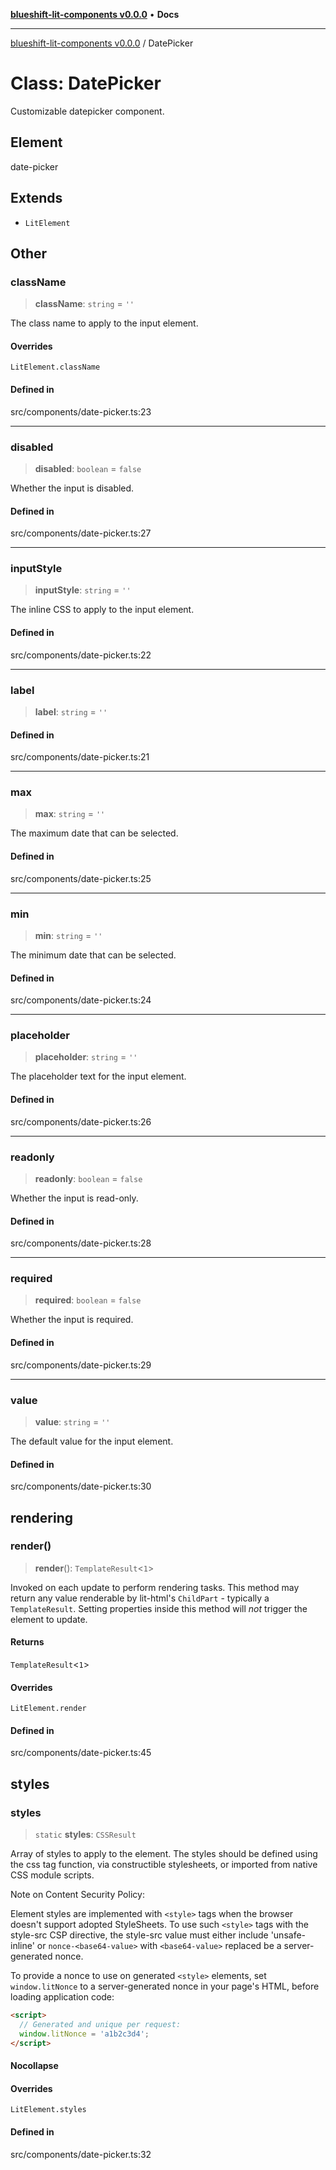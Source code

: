 [**blueshift-lit-components v0.0.0**](../README.md) • **Docs**

***

[blueshift-lit-components v0.0.0](../README.md) / DatePicker

# Class: DatePicker

Customizable datepicker component.

## Element

date-picker

## Extends

- `LitElement`

## Other

### className

> **className**: `string` = `''`

The class name to apply to the input element.

#### Overrides

`LitElement.className`

#### Defined in

src/components/date-picker.ts:23

***

### disabled

> **disabled**: `boolean` = `false`

Whether the input is disabled.

#### Defined in

src/components/date-picker.ts:27

***

### inputStyle

> **inputStyle**: `string` = `''`

The inline CSS to apply to the input element.

#### Defined in

src/components/date-picker.ts:22

***

### label

> **label**: `string` = `''`

#### Defined in

src/components/date-picker.ts:21

***

### max

> **max**: `string` = `''`

The maximum date that can be selected.

#### Defined in

src/components/date-picker.ts:25

***

### min

> **min**: `string` = `''`

The minimum date that can be selected.

#### Defined in

src/components/date-picker.ts:24

***

### placeholder

> **placeholder**: `string` = `''`

The placeholder text for the input element.

#### Defined in

src/components/date-picker.ts:26

***

### readonly

> **readonly**: `boolean` = `false`

Whether the input is read-only.

#### Defined in

src/components/date-picker.ts:28

***

### required

> **required**: `boolean` = `false`

Whether the input is required.

#### Defined in

src/components/date-picker.ts:29

***

### value

> **value**: `string` = `''`

The default value for the input element.

#### Defined in

src/components/date-picker.ts:30

## rendering

### render()

> **render**(): `TemplateResult`\<`1`\>

Invoked on each update to perform rendering tasks. This method may return
any value renderable by lit-html's `ChildPart` - typically a
`TemplateResult`. Setting properties inside this method will *not* trigger
the element to update.

#### Returns

`TemplateResult`\<`1`\>

#### Overrides

`LitElement.render`

#### Defined in

src/components/date-picker.ts:45

## styles

### styles

> `static` **styles**: `CSSResult`

Array of styles to apply to the element. The styles should be defined
using the css tag function, via constructible stylesheets, or
imported from native CSS module scripts.

Note on Content Security Policy:

Element styles are implemented with `<style>` tags when the browser doesn't
support adopted StyleSheets. To use such `<style>` tags with the style-src
CSP directive, the style-src value must either include 'unsafe-inline' or
`nonce-<base64-value>` with `<base64-value>` replaced be a server-generated
nonce.

To provide a nonce to use on generated `<style>` elements, set
`window.litNonce` to a server-generated nonce in your page's HTML, before
loading application code:

```html
<script>
  // Generated and unique per request:
  window.litNonce = 'a1b2c3d4';
</script>
```

#### Nocollapse

#### Overrides

`LitElement.styles`

#### Defined in

src/components/date-picker.ts:32

